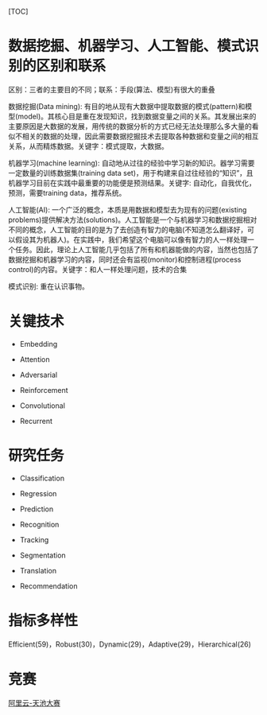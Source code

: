 
[TOC]

# 数据挖掘、机器学习、人工智能、模式识别的区别和联系

区别：三者的主要目的不同；联系：手段(算法、模型)有很大的重叠

数据挖掘(Data mining): 有目的地从现有大数据中提取数据的模式(pattern)和模型(model)。其核心目是重在发现知识，找到数据变量之间的关系。其发展出来的主要原因是大数据的发展，用传统的数据分析的方式已经无法处理那么多大量的看似不相关的数据的处理，因此需要数据挖掘技术去提取各种数据和变量之间的相互关系，从而精炼数据。关键字：模式提取，大数据。

机器学习(machine learning): 自动地从过往的经验中学习新的知识。器学习需要一定数量的训练数据集(training data set)，用于构建来自过往经验的“知识”，且机器学习目前在实践中最重要的功能便是预测结果。关键字: 自动化，自我优化，预测，需要training data，推荐系统。

人工智能(AI): 一个广泛的概念，本质是用数据和模型去为现有的问题(existing problems)提供解决方法(solutions)。人工智能是一个与机器学习和数据挖掘相对不同的概念，人工智能的目的是为了去创造有智力的电脑(不知道怎么翻译好，可以假设其为机器人)。在实践中，我们希望这个电脑可以像有智力的人一样处理一个任务。因此，理论上人工智能几乎包括了所有和机器能做的内容，当然也包括了数据挖掘和机器学习的内容，同时还会有监视(monitor)和控制进程(process control)的内容。关键字：和人一样处理问题，技术的合集

模式识别: 重在认识事物。

# 关键技术

- Embedding

- Attention

- Adversarial

- Reinforcement

- Convolutional

- Recurrent

# 研究任务

- Classification

- Regression

- Prediction

- Recognition

- Tracking

- Segmentation

- Translation

- Recommendation

# 指标多样性

Efficient(59)，Robust(30)，Dynamic(29)，Adaptive(29)，Hierarchical(26)


# 竞赛

[阿里云-天池大赛](https://tianchi.aliyun.com/competition/gameList/algorithmList)